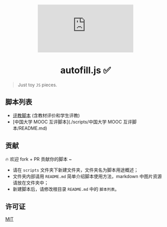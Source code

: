 <div align="center">

![](https://img.shields.io/github/issues/uestcer/autofill.js?style=for-the-badge)

# autofill.js :white_check_mark:

</div>

> Just toy `JS` pieces.

## 脚本列表

* [评教脚本](./scripts/评教脚本/README.md) (含教材评价和学生评教)
* [中国大学 MOOC 互评脚本](./scripts/中国大学 MOOC 互评脚本/README.md)

## 贡献

🔥 欢迎 fork + PR 贡献你的脚本 ~

* 请在 `scripts` 文件夹下新建文件夹，文件夹名为脚本用途概述；
* 文件夹内部请用 `README.md` 简单介绍脚本使用方法，markdown 中图片资源请放在文件夹中；
* 新建脚本后，请修改根目录 `README.md` 中的 `脚本列表`。

## 许可证

[MIT](https://choosealicense.com/licenses/mit/)
